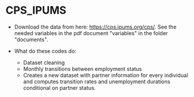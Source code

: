 # CPS_IPUMS

- Download the data from here: https://cps.ipums.org/cps/. See the needed variables in the pdf document "variables" in the folder "documents".

- What do these codes do:
    - Dataset cleaning
    - Monthly transitions between employment status
    - Creates a new dataset with partner information for every individual and computes transition rates and unemployment durations conditional on partner status.

